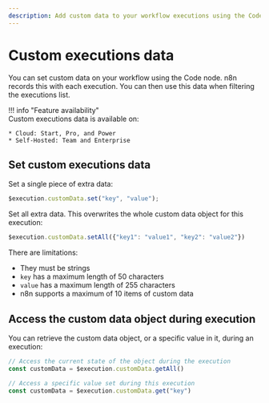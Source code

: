 ```yaml
---
description: Add custom data to your workflow executions using the Code node. You can then filter executions by this data.
---
```


# Custom executions data

You can set custom data on your workflow using the Code node. n8n records this with each execution. You can then use this data when filtering the executions list.

!!! info "Feature availability"		
	Custom executions data is available on:

	* Cloud: Start, Pro, and Power
	* Self-Hosted: Team and Enterprise

## Set custom executions data

Set a single piece of extra data:

```js
$execution.customData.set("key", "value");
```

Set all extra data. This overwrites the whole custom data object for this execution:

```js
$execution.customData.setAll({"key1": "value1", "key2": "value2"})
```

There are limitations:

* They must be strings
* `key` has a maximum length of 50 characters
* `value` has a maximum length of 255 characters
* n8n supports a maximum of 10 items of custom data

## Access the custom data object during execution

You can retrieve the custom data object, or a specific value in it, during an execution:

```js
// Access the current state of the object during the execution
const customData = $execution.customData.getAll()

// Access a specific value set during this execution
const customData = $execution.customData.get("key")
```
